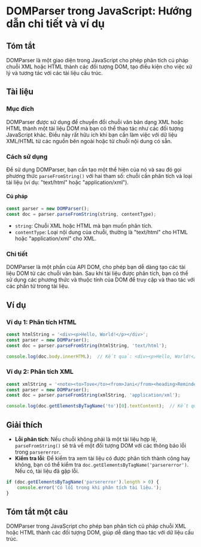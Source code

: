 <!--
Meta Description: # DOMParser trong JavaScript: Hướng dẫn chi tiết và ví dụ ## Tóm tắt DOMParser là một giao diện trong JavaScript cho phép phân tích cú pháp chuỗi XML ...
Meta Keywords: liệu, tài, phân, tích, xml
-->

# DOMParser trong JavaScript: Hướng dẫn chi tiết và ví dụ

## Tóm tắt
DOMParser là một giao diện trong JavaScript cho phép phân tích cú pháp chuỗi XML hoặc HTML thành các đối tượng DOM, tạo điều kiện cho việc xử lý và tương tác với các tài liệu cấu trúc.

## Tài liệu
### Mục đích
DOMParser được sử dụng để chuyển đổi chuỗi văn bản dạng XML hoặc HTML thành một tài liệu DOM mà bạn có thể thao tác như các đối tượng JavaScript khác. Điều này rất hữu ích khi bạn cần làm việc với dữ liệu XML/HTML từ các nguồn bên ngoài hoặc từ chuỗi nội dung có sẵn.

### Cách sử dụng
Để sử dụng DOMParser, bạn cần tạo một thể hiện của nó và sau đó gọi phương thức `parseFromString()` với hai tham số: chuỗi cần phân tích và loại tài liệu (ví dụ: "text/html" hoặc "application/xml").

#### Cú pháp
```javascript
const parser = new DOMParser();
const doc = parser.parseFromString(string, contentType);
```

- `string`: Chuỗi XML hoặc HTML mà bạn muốn phân tích.
- `contentType`: Loại nội dung của chuỗi, thường là "text/html" cho HTML hoặc "application/xml" cho XML.

### Chi tiết
DOMParser là một phần của API DOM, cho phép bạn dễ dàng tạo các tài liệu DOM từ các chuỗi văn bản. Sau khi tài liệu được phân tích, bạn có thể sử dụng các phương thức và thuộc tính của DOM để truy cập và thao tác với các phần tử trong tài liệu.

## Ví dụ
### Ví dụ 1: Phân tích HTML
```javascript
const htmlString = '<div><p>Hello, World!</p></div>';
const parser = new DOMParser();
const doc = parser.parseFromString(htmlString, 'text/html');

console.log(doc.body.innerHTML);  // Kết quả: <div><p>Hello, World!</p></div>
```

### Ví dụ 2: Phân tích XML
```javascript
const xmlString = '<note><to>Tove</to><from>Jani</from><heading>Reminder</heading><body>Don\'t forget me this weekend!</body></note>';
const parser = new DOMParser();
const doc = parser.parseFromString(xmlString, 'application/xml');

console.log(doc.getElementsByTagName('to')[0].textContent);  // Kết quả: Tove
```

## Giải thích
- **Lỗi phân tích**: Nếu chuỗi không phải là một tài liệu hợp lệ, `parseFromString()` sẽ trả về một đối tượng DOM với các thông báo lỗi trong `parsererror`.
- **Kiểm tra lỗi**: Để kiểm tra xem tài liệu có được phân tích thành công hay không, bạn có thể kiểm tra `doc.getElementsByTagName('parsererror')`. Nếu có, tài liệu đã gặp lỗi.

```javascript
if (doc.getElementsByTagName('parsererror').length > 0) {
    console.error('Có lỗi trong khi phân tích tài liệu.');
}
```

## Tóm tắt một câu
DOMParser trong JavaScript cho phép bạn phân tích cú pháp chuỗi XML hoặc HTML thành các đối tượng DOM, giúp dễ dàng thao tác với dữ liệu cấu trúc.